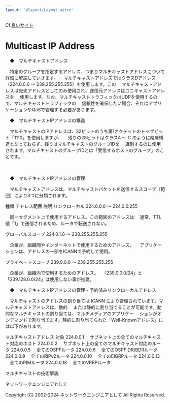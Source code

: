 ```yaml
---
layout: '@layout/Layout.astro'
---
```

Cf.[良いサイト](https://www.infraexpert.com/study/multicastz03.html)

# Multicast IP Address

　◆　マルチキャストアドレス

　特定のグループを指定するアドレス、つまりマルチキャストアドレスについて詳細に解説していきます。
　マルチキャストアドレスではクラスDアドレス（224.0.0.0 ～ 239.255.255.255）を使用します。この
　マルチキャストアドレスは宛先アドレスとしてのみ使用され、送信元アドレスはユニキャストアドレスを
　使用します。なお、マルチキャストトラフィックはUDPを使用するので、マルチキャストトラフィックの
　信頼性を確保したい場合、それはアプリケーションやQoSで管理する必要があります。



　◆　マルチキャストIPアドレスの構造

　マルチキャストのIPアドレスは、32ビットのうち第1オクテットのトップビット「1110」を使用しますが、
　残りの28ビットはクラスA ～ C のように階層構造となっておらず、残りはマルチキャストのグループIDを
　識別するのに使用されます。マルチキャストのグループIDとは「受信するホストのグループ」のことです。


　　　　




　◆　マルチキャストIPアドレスの管理

　マルチキャストアドレスは、マルチキャストパケットを送信するスコープ（範囲）により3つに分類されます。

種類	アドレス範囲	説明
リンクローカル	224.0.0.0 ～ 224.0.0.255	

　同一セグメント上で使用するアドレス。この範囲のアドレスは
　通常、TTL値「1」で送信されるため、ルータで転送されない。


グローバルスコープ	224.0.1.0 ～ 238.255.255.255	

　企業が、組織間やインターネットで使用するためのアドレス。
　アプリケーションは、アドレスの一部をICANNで予約して使用。


プライベートスコープ	239.0.0.0 ～ 239.255.255.255	

　企業が、組織内で使用するためのアドレス。
　「239.0.0.0/24」と「239.128.0.0/24」は使用しない事が推奨。






　◆　マルチキャストIPアドレスの管理 - 予約済みリンクローカルアドレス

　マルチキャストのアドレスの割り当ては ICANN により管理されています。マルチキャストアドレスは、動的
　または静的に割り当てることが可能です。動的なマルチキャストの割り当ては、マルチメディアのアプリケー
　ションがオンデマンドで割り当てます。静的に割り当てられた「Well-Knownアドレス」には以下があります。

マルチキャストアドレス	対象
224.0.0.1	　サブネット上の全てのマルチキャスト対応のホスト
224.0.0.2	　サブネット上の全てのマルチキャスト対応のルータ
224.0.0.5	　全てのOSPFルータ
224.0.0.6	　全てのOSPF DR/BDRルータ
224.0.0.9	　全てのRIPv2ルータ
224.0.0.10	　全てのEIGRPルータ
224.0.0.13	　全てのPIMルータ
224.0.0.18	　全てのVRRPルータ



マルチキャストの技術解説

ネットワークエンジニアとして

Copyright (C) 2002-2024 ネットワークエンジニアとして All Rights Reserved.

